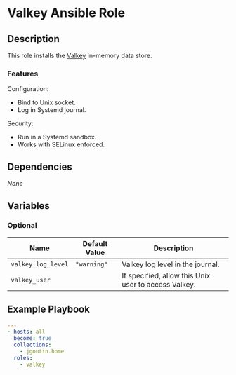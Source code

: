 # Valkey Ansible Role

## Description

This role installs the [Valkey](https://valkey.io/) in-memory data store.

### Features

Configuration:
* Bind to Unix socket.
* Log in Systemd journal.

Security:
* Run in a Systemd sandbox.
* Works with SELinux enforced.

## Dependencies

*None*

## Variables

### Optional

| Name               | Default Value | Description                                          |
|--------------------|---------------|------------------------------------------------------|
| `valkey_log_level` | `"warning"`   | Valkey log level in the journal.                     |
| `valkey_user`      |               | If specified, allow this Unix user to access Valkey. |

## Example Playbook

```yaml
---
- hosts: all
  become: true
  collections:
    - jgoutin.home
  roles:
    - valkey
```
